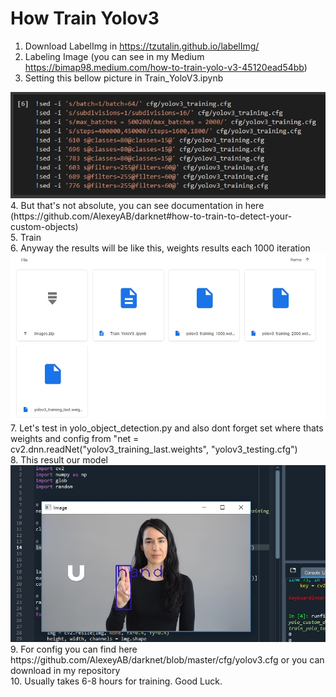 # How Train Yolov3

1. Download LabelImg in https://tzutalin.github.io/labelImg/
2. Labeling Image (you can see in my Medium https://bimap98.medium.com/how-to-train-yolo-v3-45120ead54bb)
3. Setting this bellow picture in Train_YoloV3.ipynb
<img src= "Screenshot_2.jpg">
4. But that's not absolute, you can see documentation in here (https://github.com/AlexeyAB/darknet#how-to-train-to-detect-your-custom-objects)
<br>
5. Train
<br>
6. Anyway the results will be like this, weights results each 1000 iteration
<img src= "Screenshot_3.jpg">
7. Let's test in yolo_object_detection.py and also dont forget set where thats weights and config from "net = cv2.dnn.readNet("yolov3_training_last.weights", "yolov3_testing.cfg")
<br>
8. This result our model
<img src= "Screenshot_4.jpg">
9. For config you can find here https://github.com/AlexeyAB/darknet/blob/master/cfg/yolov3.cfg or you can download in my repository
<br>
10. Usually takes 6-8 hours for training. Good Luck.
